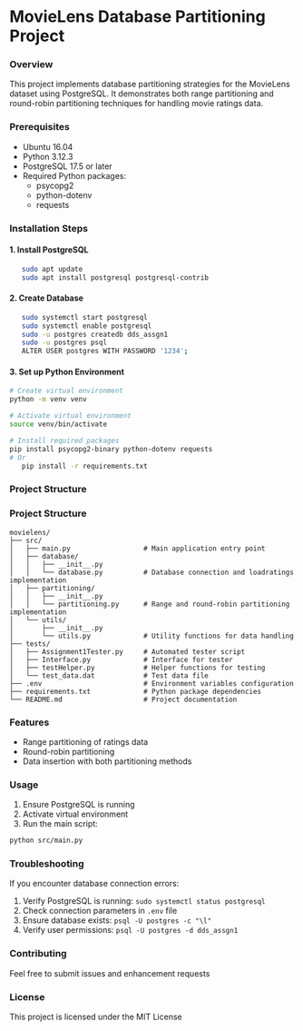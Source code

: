 # MovieLens Database Partitioning Project

### Overview
This project implements database partitioning strategies for the MovieLens dataset using PostgreSQL. It demonstrates both range partitioning and round-robin partitioning techniques for handling movie ratings data.

### Prerequisites
- Ubuntu 16.04
- Python 3.12.3
- PostgreSQL 17.5 or later
- Required Python packages:
  - psycopg2
  - python-dotenv
  - requests

### Installation Steps

#### 1. Install PostgreSQL
```bash
   sudo apt update
   sudo apt install postgresql postgresql-contrib
```

#### 2. Create Database
```bash
   sudo systemctl start postgresql
   sudo systemctl enable postgresql
   sudo -u postgres createdb dds_assgn1
   sudo -u postgres psql
   ALTER USER postgres WITH PASSWORD '1234';
```

#### 3. Set up Python Environment
```bash
# Create virtual environment
python -m venv venv

# Activate virtual environment
source venv/bin/activate

# Install required packages
pip install psycopg2-binary python-dotenv requests
# Or
   pip install -r requirements.txt
```

### Project Structure
### Project Structure
```
movielens/
├── src/
│   ├── main.py                  # Main application entry point
│   ├── database/
│   │   ├── __init__.py
│   │   └── database.py          # Database connection and loadratings implementation
│   ├── partitioning/
│   │   ├── __init__.py
│   │   └── partitioning.py      # Range and round-robin partitioning implementation
│   └── utils/
│       ├── __init__.py
│       └── utils.py             # Utility functions for data handling
├── tests/
│   ├── Assignment1Tester.py     # Automated tester script
│   ├── Interface.py             # Interface for tester
│   ├── testHelper.py            # Helper functions for testing
│   └── test_data.dat            # Test data file
├── .env                         # Environment variables configuration
├── requirements.txt             # Python package dependencies
└── README.md                    # Project documentation
```

### Features
- Range partitioning of ratings data
- Round-robin partitioning
- Data insertion with both partitioning methods

### Usage
1. Ensure PostgreSQL is running
2. Activate virtual environment
3. Run the main script:
```bash
python src/main.py
```

### Troubleshooting
If you encounter database connection errors:
1. Verify PostgreSQL is running: `sudo systemctl status postgresql`
2. Check connection parameters in `.env` file
3. Ensure database exists: `psql -U postgres -c "\l"`
4. Verify user permissions: `psql -U postgres -d dds_assgn1`

### Contributing
Feel free to submit issues and enhancement requests

### License
This project is licensed under the MIT License 